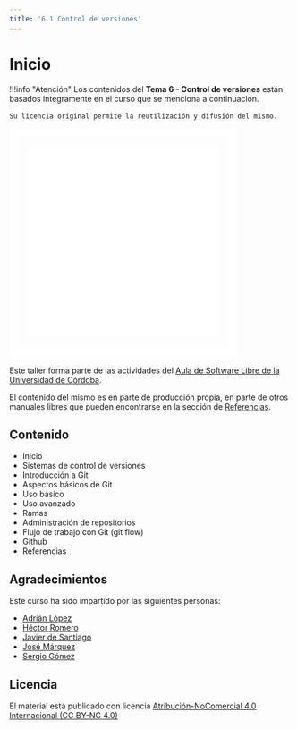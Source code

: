 ```yaml
---
title: '6.1 Control de versiones'
---
```


# Inicio

!!!info "Atención"
    Los contenidos del **Tema 6 - Control de versiones** están basados integramente en el curso que se menciona a continuación.

    Su licencia original permite la reutilización y difusión del mismo.

![Aula Software Libre de la UCO](Ud6_img/logo-cuadrado-invertido.svg)

Este taller forma parte de las actividades del [Aula de Software Libre de la
Universidad de Córdoba](https://www.uco.es/aulasoftwarelibre).

El contenido del mismo es en parte de producción propia, en parte de otros
manuales libres que pueden encontrarse en la sección de [Referencias](Ud6_14_referencias.md).

## Contenido

- Inicio
- Sistemas de control de versiones
- Introducción a Git
- Aspectos básicos de Git
- Uso básico
- Uso avanzado
- Ramas
- Administración de repositorios
- Flujo de trabajo con Git (git flow)
- Github
- Referencias

## Agradecimientos

Este curso ha sido impartido por las siguientes personas:

- [Adrián López](https://github.com/AdrianLopezGue)
- [Héctor Romero](https://github.com/cyberh99)
- [Javier de Santiago](https://github.com/jdes01)
- [José Márquez](https://github.com/IronSenior)
- [Sergio Gómez](https://github.com/sgomez)

## Licencia

El material está publicado con licencia [Atribución-NoComercial 4.0 Internacional (CC BY-NC 4.0)](https://creativecommons.org/licenses/by-nc/4.0/deed.es)
